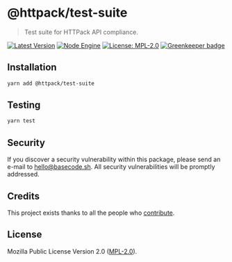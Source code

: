 # @httpack/test-suite

> Test suite for HTTPack API compliance.

[![Latest Version](https://badgen.now.sh/npm/v/@httpack/test-suite)](https://www.npmjs.com/package/@httpack/test-suite)
[![Node Engine](https://badgen.now.sh/npm/node/@httpack/test-suite)](https://www.npmjs.com/package/@httpack/test-suite)
[![License: MPL-2.0](https://badgen.now.sh/badge/license/MPL-2.0/green)](https://mozilla.org/MPL/2.0/) [![Greenkeeper badge](https://badges.greenkeeper.io/httpack/test-suite.svg)](https://greenkeeper.io/)

## Installation

```bash
yarn add @httpack/test-suite
```

## Testing

```bash
yarn test
```

## Security

If you discover a security vulnerability within this package, please send an e-mail to hello@basecode.sh. All security vulnerabilities will be promptly addressed.

## Credits

This project exists thanks to all the people who [contribute](../../contributors).

## License

Mozilla Public License Version 2.0 ([MPL-2.0](./LICENSE)).
